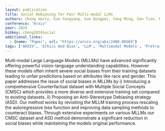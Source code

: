 ```yaml
---
layout: publication
title: Social Debiasing for Fair Multi-modal LLMs
authors: Cheng Harry, Guo Yangyang, Guo Qingpei, Yang Ming, Gan Tian, Nie Liqiang
conference: "Arxiv"
year: 2024
bibkey: cheng2024social
additional_links:
  - {name: "Paper", url: "https://arxiv.org/abs/2408.06569"}
tags: ['ARXIV', 'Ethics And Bias', 'LLM', 'Multimodal Models', 'Pretraining Methods']
---
```

Multi-modal Large Language Models (MLLMs) have advanced significantly offering powerful vision-language understanding capabilities. However these models often inherit severe social biases from their training datasets leading to unfair predictions based on attributes like race and gender. This paper addresses the issue of social biases in MLLMs by i) Introducing a comprehensive Counterfactual dataset with Multiple Social Concepts (CMSC) which provides a more diverse and extensive training set compared to existing datasets. ii) Proposing an Anti-Stereotype Debiasing strategy (ASD). Our method works by revisiting the MLLM training process rescaling the autoregressive loss function and improving data sampling methods to counteract biases. Through extensive experiments on various MLLMs our CMSC dataset and ASD method demonstrate a significant reduction in social biases while maintaining the models original performance.
